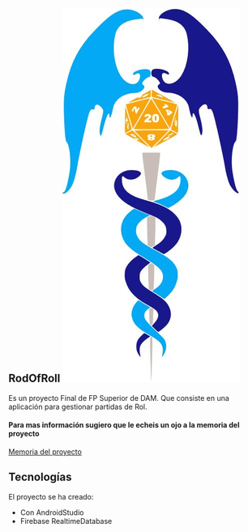 ## RodOfRoll ![](caduceo.jpg)
Es un proyecto Final de FP Superior de DAM. Que consiste en una aplicación para gestionar partidas de Rol.
#### Para mas información sugiero que le echeis un ojo a la memoria del proyecto
 [Memoria del proyecto](MemoriaDelProyecto.pdf)
## Tecnologías
El proyecto se ha creado:
* Con AndroidStudio
* Firebase RealtimeDatabase
	

